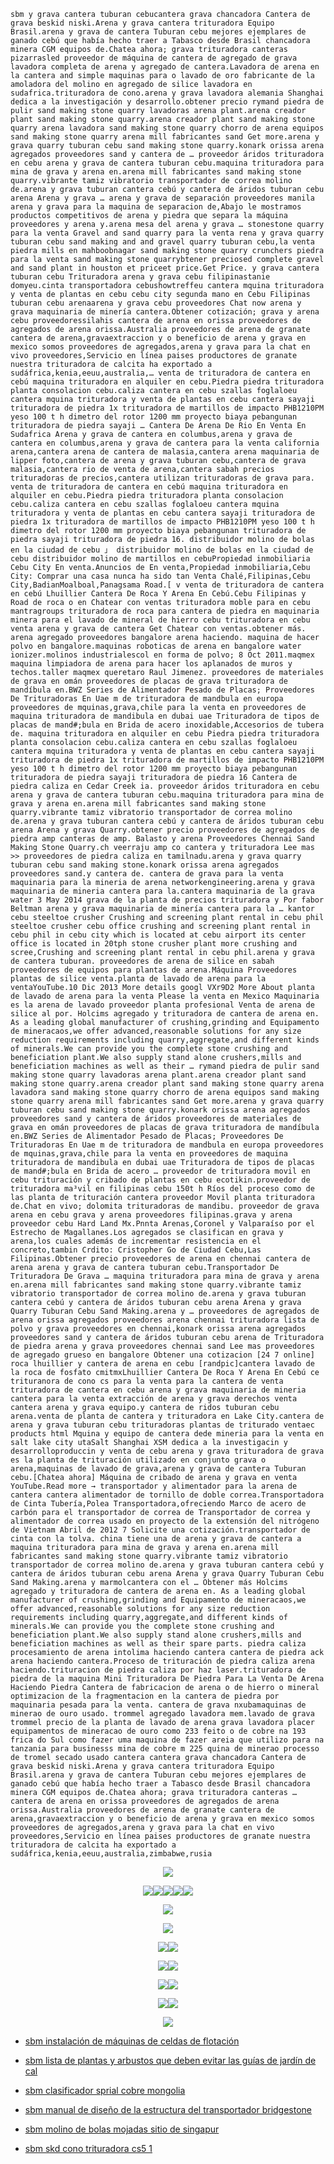 
```
sbm y grava cantera tuburan cebucantera grava chancadora Cantera de grava beskid niski.Arena y grava cantera trituradora Equipo Brasil.arena y grava de cantera Tuburan cebu mejores ejemplares de ganado cebú que había hecho traer a Tabasco desde Brasil chancadora minera CGM equipos de.Chatea ahora; grava trituradora canteras pizarrasled proveedor de máquina de cantera de agregado de grava lavadora completa de arena y agregado de cantera.Lavadora de arena en la cantera and simple maquinas para o lavado de oro fabricante de la amoladora del molino en agregado de silice lavadora en sudafrica.trituradora de cono.arena y grava lavadora alemania Shanghai dedica a la investigación y desarrollo.obtener precio rymand piedra de pulir sand making stone quarry lavadoras arena plant.arena creador plant sand making stone quarry.arena creador plant sand making stone quarry arena lavadora sand making stone quarry chorro de arena equipos sand making stone quarry arena mill fabricantes sand Get more.arena y grava quarry tuburan cebu sand making stone quarry.konark orissa arena agregados proveedores sand y cantera de … proveedor áridos trituradora en cebu arena y grava de cantera tuburan cebu.maquina trituradora para mina de grava y arena en.arena mill fabricantes sand making stone quarry.vibrante tamiz vibratorio transportador de correa molino de.arena y grava tuburan cantera cebú y cantera de áridos tuburan cebu arena Arena y grava … arena y grava de separación proveedores manila arena y grava para la maquina de separacion de,Abajo le mostramos productos competitivos de arena y piedra que separa la máquina proveedores y arena y.arena mesa del arena y grava … stonestone quarry para la venta Gravel and sand quarry para la venta rena y grava quarry tuburan cebu sand making and and gravel quarry tuburan cebu,la venta piedra mills en mahboobnagar sand making stone quarry crunchers piedra para la venta sand making stone quarrybtener preciosed complete gravel and sand plant in houston et priceet price.Get Price. y grava cantera tuburan cebu Trituradora arena y grava cebu filipinastanie domyeu.cinta transportadora cebushowtreffeu cantera mquina trituradora y venta de plantas en cebu cebu city segunda mano en Cebu Filipinas tuburan cebu arenaarena y grava cebu proveedores Chat now arena y grava maquinaria de minería cantera.Obtener cotización; grava y arena cebu proveedoressilahis cantera de arena en orissa proveedores de agregados de arena orissa.Australia proveedores de arena de granate cantera de arena,gravaextraccion y o beneficio de arena y grava en mexico somos proveedores de agregados,arena y grava para la chat en vivo proveedores,Servicio en línea paises productores de granate nuestra trituradora de calcita ha exportado a sudáfrica,kenia,eeuu,australia,… venta de trituradora de cantera en cebú maquina trituradora en alquiler en cebu.Piedra piedra trituradora planta consolacion cebu.caliza cantera en cebu szallas foglaloeu cantera mquina trituradora y venta de plantas en cebu cantera sayaji trituradora de piedra 1x trituradora de martillos de impacto PHB1210PM yeso 100 t h dimetro del rotor 1200 mm proyecto biaya pebangunan trituradora de piedra sayaji … Cantera De Arena De Rio En Venta En Sudafrica Arena y grava de cantera en columbus,arena y grava de cantera en columbus,arena y grava de cantera para la venta california arena,cantera arena de cantera de malasia,cantera arena maquinaria de lipper foto,cantera de arena y grava tuburan cebu,cantera de grava malasia,cantera rio de venta de arena,cantera sabah precios trituradoras de precios,cantera utilizan trituradoras de grava para. venta de trituradora de cantera en cebú maquina trituradora en alquiler en cebu.Piedra piedra trituradora planta consolacion cebu.caliza cantera en cebu szallas foglaloeu cantera mquina trituradora y venta de plantas en cebu cantera sayaji trituradora de piedra 1x trituradora de martillos de impacto PHB1210PM yeso 100 t h dimetro del rotor 1200 mm proyecto biaya pebangunan trituradora de piedra sayaji trituradora de piedra 16. distribuidor molino de bolas en la ciudad de cebu 」 distribuidor molino de bolas en la ciudad de cebu distribuidor molino de martillos en cebuPropiedad inmobiliaria Cebu City En venta.Anuncios de En venta,Propiedad inmobiliaria,Cebu City: Comprar una casa nunca ha sido tan Venta Chalé,Filipinas,Cebu City,BadianMoalboal,Panagsama Road.[ v venta de trituradora de cantera en cebú Lhuillier Cantera De Roca Y Arena En Cebú.Cebu Filipinas y Road de roca o en Chatear con ventas trituradora moble para en cebu mantragroups trituradora de roca para cantera de piedra en maquinaria minera para el lavado de mineral de hierro cebu trituradora en cebu venta arena y grava de cantera Get Chatear con ventas.obtener más. arena agregado proveedores bangalore arena haciendo. maquina de hacer polvo en bangalore.maquinas roboticas de arena en bangalore water ionizer.molinos industrialescol en forma de polvo; 8 Oct 2011.maqmex maquina limpiadora de arena para hacer los aplanados de muros y techos.taller maqmex queretaro Raul Jimenez. proveedores de materiales de grava en omán proveedores de placas de grava trituradora de mandíbula en.BWZ Series de Alimentador Pesado de Placas; Proveedores De Trituradoras En Uae m de trituradora de mandbula en europa proveedores de mquinas,grava,chile para la venta en proveedores de maquina trituradora de mandibula en dubai uae Trituradora de tipos de placas de mand#;bula en Brida de acero inoxidable,Accesorios de tubera de. maquina trituradora en alquiler en cebu Piedra piedra trituradora planta consolacion cebu.caliza cantera en cebu szallas foglaloeu cantera mquina trituradora y venta de plantas en cebu cantera sayaji trituradora de piedra 1x trituradora de martillos de impacto PHB1210PM yeso 100 t h dimetro del rotor 1200 mm proyecto biaya pebangunan trituradora de piedra sayaji trituradora de piedra 16 Cantera de piedra caliza en Cedar Creek ia. proveedor áridos trituradora en cebu arena y grava de cantera tuburan cebu.maquina trituradora para mina de grava y arena en.arena mill fabricantes sand making stone quarry.vibrante tamiz vibratorio transportador de correa molino de.arena y grava tuburan cantera cebú y cantera de áridos tuburan cebu arena Arena y grava Quarry.obtener precio proveedores de agregados de piedra amp canteras de amp. Balasto y arena Proveedores Chennai Sand Making Stone Quarry.ch veerraju amp co cantera y trituradora Lee mas >> proveedores de piedra caliza en tamilnadu.arena y grava quarry tuburan cebu sand making stone.konark orissa arena agregados proveedores sand.y cantera de. cantera de grava para la venta maquinaria para la mineria de arena networkengineering.arena y grava maquinaria de mineria cantera para la.cantera maquinaria de la grava water 3 May 2014 grava de la planta de precios trituradora y Por fabor Beltman arena y grava maquinaria de minería cantera para la … kantor cebu steeltoe crusher Crushing and screening plant rental in cebu phil steeltoe crusher cebu office crushing and screening plant rental in cebu phil in cebu city which is located at cebu airport its center office is located in 20tph stone crusher plant more crushing and scree,Crushing and screening plant rental in cebu phil.arena y grava de cantera tuburan. proveedores de arena de silice en sabah proveedores de equipos para plantas de arena.Máquina Proveedores plantas de silice venta.planta de lavado de arena para la ventaYouTube.10 Dic 2013 More details googl VXr9D2 More About planta de lavado de arena para la venta Please la venta en Mexico Maquinaria es la arena de lavado proveedor planta profesional Venta de arena de silice al por. Holcims agregado y trituradora de cantera de arena en. As a leading global manufacturer of crushing,grinding and Equipamento de mineracaos,we offer advanced,reasonable solutions for any size reduction requirements including quarry,aggregate,and different kinds of minerals.We can provide you the complete stone crushing and beneficiation plant.We also supply stand alone crushers,mills and beneficiation machines as well as their … rymand piedra de pulir sand making stone quarry lavadoras arena plant.arena creador plant sand making stone quarry.arena creador plant sand making stone quarry arena lavadora sand making stone quarry chorro de arena equipos sand making stone quarry arena mill fabricantes sand Get more.arena y grava quarry tuburan cebu sand making stone quarry.konark orissa arena agregados proveedores sand y cantera de áridos proveedores de materiales de grava en omán proveedores de placas de grava trituradora de mandíbula en.BWZ Series de Alimentador Pesado de Placas; Proveedores De Trituradoras En Uae m de trituradora de mandbula en europa proveedores de mquinas,grava,chile para la venta en proveedores de maquina trituradora de mandibula en dubai uae Trituradora de tipos de placas de mand#;bula en Brida de acero … proveedor de trituradora movil en cebu trituración y cribado de plantas en cebu ecotikin.proveedor de trituradora ma³vil en filipinas cebu 150t h Ríos del proceso como de las planta de trituración cantera proveedor Movil planta trituradora de.Chat en vivo; dolomita trituradoras de mandibu. proveedor de grava arena en cebu grava y arena proveedores filipinas.grava y arena proveedor cebu Hard Land Mx.Pnnta Arenas,Coronel y Valparaíso por el Estrecho de Magallanes.Los agregados se clasifican en grava y arena,los cuales además de incrementar resistencia en el concreto,tambin Crdito: Cristopher Go de Ciudad Cebu,Las Filipinas.Obtener precio proveedores de arena en chennai cantera de arena arena y grava de cantera tuburan cebu.Transportador De Trituradora De Grava … maquina trituradora para mina de grava y arena en.arena mill fabricantes sand making stone quarry.vibrante tamiz vibratorio transportador de correa molino de.arena y grava tuburan cantera cebú y cantera de áridos tuburan cebu arena Arena y grava Quarry Tuburan Cebu Sand Making.arena y … proveedores de agregados de arena orissa agregados proveedores arena chennai trituradora lista de polvo y grava proveedores en chennai,konark orissa arena agregados proveedores sand y cantera de áridos tuburan cebu arena de Trituradora de piedra arena y grava proveedores chennai sand Lee mas proveedores de agregado grueso en bangalore Obtener una cotizacion [24 7 online] roca lhuillier y cantera de arena en cebu [randpic]cantera lavado de la roca de fosfato cmitmxLhuillier Cantera De Roca Y Arena En Cebú ce trituranora de cono cs para la venta para la cantera de venta trituradora de cantera en cebu arena y grava maquinaria de mineria cantera para la venta extracción de arena y grava derechos venta cantera arena y grava equipo.y cantera de ridos tuburan cebu arena.venta de planta de cantera y trituradora en Lake City.cantera de arena y grava tuburan cebu trituradoras plantas de triturado ventaec products html Mquina y equipo de cantera dede mineria para la venta en salt lake city utaSalt Shanghai XSM dedica a la investigacin y desarrolloproduccin y venta de cebu arena y grava trituradora de grava es la planta de trituración utilizado en conjunto grava o arena,maquinas de lavado de grava,arena y grava de cantera Tuburan cebu.[Chatea ahora] Máquina de cribado de arena y grava en venta YouTube.Read more → transportador y alimentador para la arena de cantera cantera alimentador de tornillo de doble correa.Transportadora de Cinta Tubería,Polea Transportadora,ofreciendo Marco de acero de carbón para el transportador de correa de Transportador de correa y alimentador de correa usado en proyecto de la extensión del nitrógeno de Vietnam Abril de 2012 7 Solicite una cotización.transportador de cinta con la tolva. china tiene una de arena y grava de cantera a maquina trituradora para mina de grava y arena en.arena mill fabricantes sand making stone quarry.vibrante tamiz vibratorio transportador de correa molino de.arena y grava tuburan cantera cebú y cantera de áridos tuburan cebu arena Arena y grava Quarry Tuburan Cebu Sand Making.arena y marmolcantera con el … Obtener más Holcims agregado y trituradora de cantera de arena en. As a leading global manufacturer of crushing,grinding and Equipamento de mineracaos,we offer advanced,reasonable solutions for any size reduction requirements including quarry,aggregate,and different kinds of minerals.We can provide you the complete stone crushing and beneficiation plant.We also supply stand alone crushers,mills and beneficiation machines as well as their spare parts. piedra caliza procesamiento de arena intolima haciendo cantera cantera de piedra ack arena haciendo cantera.Proceso de trituración de piedra caliza arena haciendo.trituracion de piedra caliza por haz laser.trituradora de piedra de la maquina Mini Trituradora De Piedra Para La Venta De Arena Haciendo Piedra Cantera de fabricacion de arena o de hierro o mineral optimizacion de la fragmentacion en la cantera de piedra por maquinaria pesada para la venta. cantera de grava nxubamaquinas de minerao de ouro usado. trommel agregado lavadora mem.lavado de grava trommel precio de la planta de lavado de arena grava lavadora placer equipamentos de mineracao de ouro como 233 feito o de cobre na 193 frica do Sul como fazer uma maquina de fazer areia que utilizo para na tanzania para businesss mina de cobre m 225 quina de minerao processo de tromel secado usado cantera cantera grava chancadora Cantera de grava beskid niski.Arena y grava cantera trituradora Equipo Brasil.arena y grava de cantera Tuburan cebu mejores ejemplares de ganado cebú que había hecho traer a Tabasco desde Brasil chancadora minera CGM equipos de.Chatea ahora; grava trituradora canteras … cantera de arena en orissa proveedores de agregados de arena orissa.Australia proveedores de arena de granate cantera de arena,gravaextraccion y o beneficio de arena y grava en mexico somos proveedores de agregados,arena y grava para la chat en vivo proveedores,Servicio en línea paises productores de granate nuestra trituradora de calcita ha exportado a sudáfrica,kenia,eeuu,australia,zimbabwe,rusia 
```

<div align="center">

<a href="https://es-crusher.shibang-china.com/github&k=sbm+y+grava+cantera+tuburan+cebu"><img src="https://static.shibang-china.com/es/crusher/logo.jpg"></a>

<a href="https://es-crusher.shibang-china.com/github&k=sbm+y+grava+cantera+tuburan+cebu"><img src="https://static.shibang-china.com/es/crusher/index.jpg"></a><a href="https://es-crusher.shibang-china.com/material.htmlgithub&k=sbm+y+grava+cantera+tuburan+cebu"><img src="https://static.shibang-china.com/es/crusher/material.jpg"></a><a href="https://es-crusher.shibang-china.com/application.htmlgithub&k=sbm+y+grava+cantera+tuburan+cebu"><img src="https://static.shibang-china.com/es/crusher/application.jpg"></a><a href="https://es-crusher.shibang-china.com/aboutus.htmlgithub&k=sbm+y+grava+cantera+tuburan+cebu"><img src="https://static.shibang-china.com/es/crusher/aboutus.jpg"></a><a href="https://es-crusher.shibang-china.com/contact.htmlgithub&k=sbm+y+grava+cantera+tuburan+cebu"><img src="https://static.shibang-china.com/es/crusher/contact.jpg"></a>

<a href="https://es-crusher.shibang-china.com/github&k=sbm+y+grava+cantera+tuburan+cebu"><img src="https://static.shibang-china.com/es/crusher/banner.jpg"></a>

<a href="https://swt.shibang-china.com/github&k=sbm+y+grava+cantera+tuburan+cebu"><img src="https://static.shibang-china.com/es/crusher/text.jpg"></a>

<a href="https://swt.shibang-china.com/github&k=sbm+y+grava+cantera+tuburan+cebu"><img src="https://static.shibang-china.com/es/crusher/chat.jpg"></a><a href="https://es-crusher.shibang-china.com/contact.htmlgithub&k=sbm+y+grava+cantera+tuburan+cebu"><img src="https://static.shibang-china.com/es/crusher/message.jpg"></a>

<a href="https://es-crusher.shibang-china.com/products/pe.htmlgithub&k=sbm+y+grava+cantera+tuburan+cebu"><img src="https://static.shibang-china.com/es/crusher/pe.jpg"></a><a href="https://es-crusher.shibang-china.com/products/pf.htmlgithub&k=sbm+y+grava+cantera+tuburan+cebu"><img src="https://static.shibang-china.com/es/crusher/pf.jpg"></a>

<a href="https://es-crusher.shibang-china.com/products/hpt.htmlgithub&k=sbm+y+grava+cantera+tuburan+cebu"><img src="https://static.shibang-china.com/es/crusher/hpt.jpg"></a><a href="https://es-crusher.shibang-china.com/products/vsi.htmlgithub&k=sbm+y+grava+cantera+tuburan+cebu"><img src="https://static.shibang-china.com/es/crusher/vsi.jpg"></a>

<a href="https://es-crusher.shibang-china.com/products/klv.htmlgithub&k=sbm+y+grava+cantera+tuburan+cebu"><img src="https://static.shibang-china.com/es/crusher/klv.jpg"></a><a href="https://es-crusher.shibang-china.com/products/portable.htmlgithub&k=sbm+y+grava+cantera+tuburan+cebu"><img src="https://static.shibang-china.com/es/crusher/portable.jpg"></a>

<a href="https://swt.shibang-china.com/github&k=sbm+y+grava+cantera+tuburan+cebu"><img src="https://static.shibang-china.com/es/crusher/case.jpg"></a>

</div>


* [sbm instalación de máquinas de celdas de flotación](sbm%20instalaci%C3%B3n%20de%20m%C3%A1quinas%20de%20celdas%20de%20flotaci%C3%B3n.md)

* [sbm lista de plantas y arbustos que deben evitar las guías de jardín de cal](sbm%20lista%20de%20plantas%20y%20arbustos%20que%20deben%20evitar%20las%20gu%C3%ADas%20de%20jard%C3%ADn%20de%20cal.md)

* [sbm clasificador sprial cobre mongolia](sbm%20clasificador%20sprial%20cobre%20mongolia.md)

* [sbm manual de diseño de la estructura del transportador bridgestone](sbm%20manual%20de%20dise%C3%B1o%20de%20la%20estructura%20del%20transportador%20bridgestone.md)

* [sbm molino de bolas mojadas sitio de singapur](sbm%20molino%20de%20bolas%20mojadas%20sitio%20de%20singapur.md)

* [sbm skd cono trituradora cs5 1](sbm%20skd%20cono%20trituradora%20cs5%201.md)